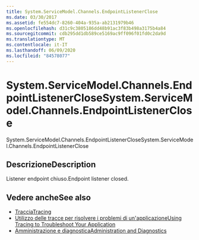 ```yaml
---
title: System.ServiceModel.Channels.EndpointListenerClose
ms.date: 03/30/2017
ms.assetid: fe554dc7-8260-404a-935a-ab2131979b46
ms.openlocfilehash: d31c9c3805186dd48b91ac3f83b498a3175b4a84
ms.sourcegitcommit: cdb295dd1db589ce5169ac9ff096f01fd0c2da9d
ms.translationtype: MT
ms.contentlocale: it-IT
ms.lasthandoff: 06/09/2020
ms.locfileid: "84578077"
---
```

# <a name="systemservicemodelchannelsendpointlistenerclose"></a><span data-ttu-id="dbae5-102">System.ServiceModel.Channels.EndpointListenerClose</span><span class="sxs-lookup"><span data-stu-id="dbae5-102">System.ServiceModel.Channels.EndpointListenerClose</span></span>
<span data-ttu-id="dbae5-103">System.ServiceModel.Channels.EndpointListenerClose</span><span class="sxs-lookup"><span data-stu-id="dbae5-103">System.ServiceModel.Channels.EndpointListenerClose</span></span>  
  
## <a name="description"></a><span data-ttu-id="dbae5-104">Descrizione</span><span class="sxs-lookup"><span data-stu-id="dbae5-104">Description</span></span>  
 <span data-ttu-id="dbae5-105">Listener endpoint chiuso.</span><span class="sxs-lookup"><span data-stu-id="dbae5-105">Endpoint listener closed.</span></span>  
  
## <a name="see-also"></a><span data-ttu-id="dbae5-106">Vedere anche</span><span class="sxs-lookup"><span data-stu-id="dbae5-106">See also</span></span>

- [<span data-ttu-id="dbae5-107">Traccia</span><span class="sxs-lookup"><span data-stu-id="dbae5-107">Tracing</span></span>](index.md)
- [<span data-ttu-id="dbae5-108">Utilizzo delle tracce per risolvere i problemi di un'applicazione</span><span class="sxs-lookup"><span data-stu-id="dbae5-108">Using Tracing to Troubleshoot Your Application</span></span>](using-tracing-to-troubleshoot-your-application.md)
- [<span data-ttu-id="dbae5-109">Amministrazione e diagnostica</span><span class="sxs-lookup"><span data-stu-id="dbae5-109">Administration and Diagnostics</span></span>](../index.md)
